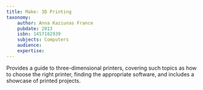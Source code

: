 ```yaml
---
title: Make: 3D Printing
taxonomy:
	author: Anna Kaziunas France
	pubdate: 2013
	isbn: 1457182939
	subjects: Computers
	audience: 
	expertise: 
---
```

Provides a guide to three-dimensional printers, covering such topics as how to choose the right printer, finding the appropriate software, and includes a showcase of printed projects.